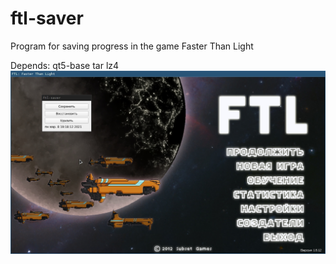 # ftl-saver
Program for saving progress in the game Faster Than Light

Depends: qt5-base tar lz4
![Image alt](https://github.com/tank142/ftl-saver/raw/main/screenshot.jpg)
